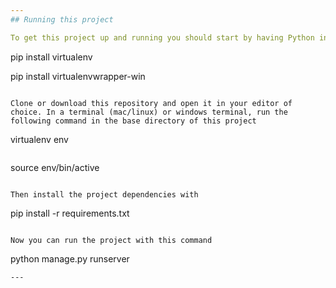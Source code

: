 ```yaml
---
## Running this project

To get this project up and running you should start by having Python installed on your computer. It's advised you create a virtual environment to store your projects dependencies separately. You can install virtualenv with

```
pip install virtualenv

pip install virtualenvwrapper-win
```

Clone or download this repository and open it in your editor of choice. In a terminal (mac/linux) or windows terminal, run the following command in the base directory of this project

```
virtualenv env
```
```
source env/bin/active
```

Then install the project dependencies with

```
pip install -r requirements.txt
```

Now you can run the project with this command

```
python manage.py runserver
```
---
```

